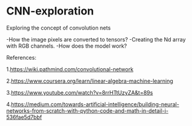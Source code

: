 # CNN-exploration
Exploring the concept of convolution nets 

-How the image pixels are converted to tensors?
-Creating the Nd array with RGB channels.
-How does the model work?


References:

1.https://wiki.pathmind.com/convolutional-network

2.https://www.coursera.org/learn/linear-algebra-machine-learning

3.https://www.youtube.com/watch?v=8rrHTtUzyZA&t=89s

4.https://medium.com/towards-artificial-intelligence/building-neural-networks-from-scratch-with-python-code-and-math-in-detail-i-536fae5d7bbf
